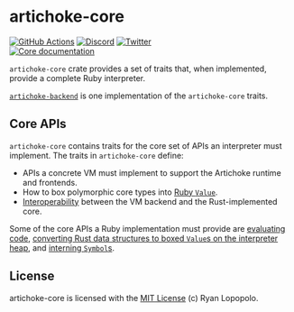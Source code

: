 # artichoke-core

[![GitHub Actions](https://github.com/artichoke/artichoke/workflows/CI/badge.svg)](https://github.com/artichoke/artichoke/actions)
[![Discord](https://img.shields.io/discord/607683947496734760)](https://discord.gg/QCe2tp2)
[![Twitter](https://img.shields.io/twitter/follow/artichokeruby?label=Follow&style=social)](https://twitter.com/artichokeruby)
<br>
[![Core documentation](https://img.shields.io/badge/docs-artichoke--core-blue.svg)](https://artichoke.github.io/artichoke/artichoke_core/)

`artichoke-core` crate provides a set of traits that, when implemented, provide
a complete Ruby interpreter.

[`artichoke-backend`](../artichoke-backend) is one implementation of the
`artichoke-core` traits.

## Core APIs

`artichoke-core` contains traits for the core set of APIs an interpreter must
implement. The traits in `artichoke-core` define:

- APIs a concrete VM must implement to support the Artichoke runtime and
  frontends.
- How to box polymorphic core types into
  [Ruby `Value`](https://artichoke.github.io/artichoke/artichoke_core/value/trait.Value.html).
- [Interoperability](https://artichoke.github.io/artichoke/artichoke_core/convert/index.html)
  between the VM backend and the Rust-implemented core.

Some of the core APIs a Ruby implementation must provide are
[evaluating code](https://artichoke.github.io/artichoke/artichoke_core/eval/trait.Eval.html),
[converting Rust data structures to boxed `Value`s on the interpreter heap](https://artichoke.github.io/artichoke/artichoke_core/convert/trait.ConvertMut.html),
and
[interning `Symbol`s](https://artichoke.github.io/artichoke/artichoke_core/intern/trait.Intern.html).

## License

artichoke-core is licensed with the [MIT License](../LICENSE) (c) Ryan Lopopolo.
